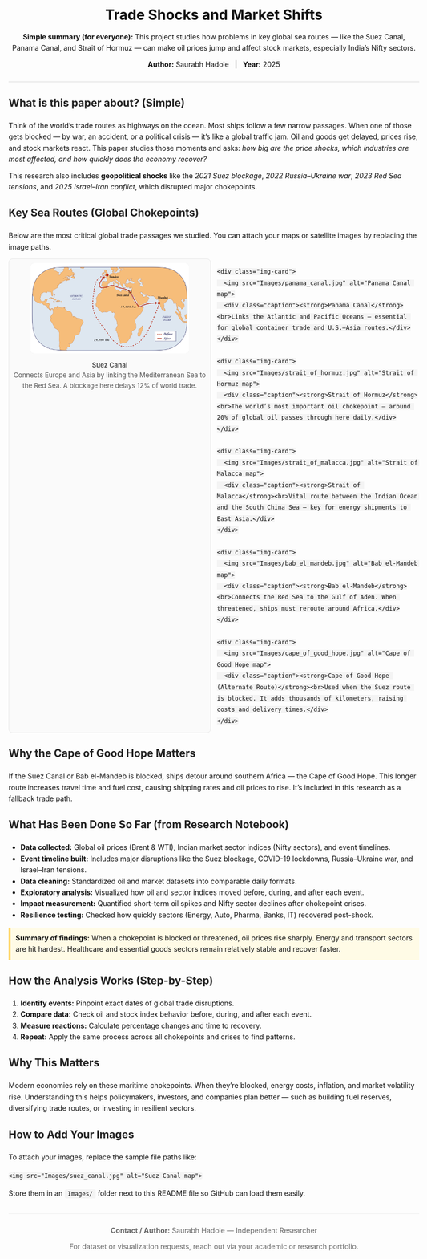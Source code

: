 <!doctype html>
<html lang="en">
<head>
  <meta charset="utf-8" />
  <meta name="viewport" content="width=device-width,initial-scale=1" />
  <meta name="description" content="A simple explanation of how global trade chokepoints like the Suez Canal and Strait of Hormuz affect oil prices and stock markets — especially in India. Research by Saurabh Hadole.">
  <title>Trade Shocks and Market Shifts — README</title>
  <style>
    body { font-family: -apple-system, BlinkMacSystemFont, "Segoe UI", Roboto, "Helvetica Neue", Arial; line-height:1.6; color:#111; margin:20px; max-width:900px; }
    header { border-bottom: 3px solid #eee; padding-bottom:12px; margin-bottom:18px; }
    h1 { margin:0; font-size:28px; }
    h2 { color:#222; margin-top:24px; }
    p { margin:10px 0; }
    .grid { display:grid; grid-template-columns:repeat(2, 1fr); gap:12px; margin-top:12px; }
    .img-card { border:1px solid #e8e8e8; padding:8px; background:#fafafa; text-align:center; border-radius:8px; }
    .img-card img { max-width:100%; height:180px; object-fit:cover; background:#ddd; border-radius:6px; }
    .caption { font-size:13px; color:#555; margin-top:6px; }
    code { background:#f4f4f4; padding:2px 6px; border-radius:4px; }
    footer { margin-top:28px; border-top:1px solid #eee; padding-top:12px; color:#666; font-size:14px; }
    .note { background:#fffbe6; border-left:4px solid #ffd666; padding:10px; margin:12px 0; }
    .center { text-align:center; }
    @media (max-width:600px) {
      .grid { grid-template-columns:1fr; }
    }
  </style>
</head>

<body>

<header>
  <h1>Trade Shocks and Market Shifts</h1>
  <p><strong>Simple summary (for everyone):</strong> This project studies how problems in key global sea routes — like the Suez Canal, Panama Canal, and Strait of Hormuz — can make oil prices jump and affect stock markets, especially India’s Nifty sectors.</p>
  <p><strong>Author:</strong> Saurabh Hadole &nbsp; | &nbsp; <strong>Year:</strong> 2025</p>
</header>

<main>

<section>
  <h2>What is this paper about? (Simple)</h2>
  <p>Think of the world’s trade routes as highways on the ocean. Most ships follow a few narrow passages. When one of those gets blocked — by war, an accident, or a political crisis — it’s like a global traffic jam. Oil and goods get delayed, prices rise, and stock markets react. This paper studies those moments and asks: <em>how big are the price shocks, which industries are most affected, and how quickly does the economy recover?</em></p>
  <p>This research also includes <strong>geopolitical shocks</strong> like the <em>2021 Suez blockage</em>, <em>2022 Russia–Ukraine war</em>, <em>2023 Red Sea tensions</em>, and <em>2025 Israel–Iran conflict</em>, which disrupted major chokepoints.</p>
</section>

<section>
  <h2>Key Sea Routes (Global Chokepoints)</h2>
  <p>Below are the most critical global trade passages we studied. You can attach your maps or satellite images by replacing the image paths.</p>

  <div class="grid">
    <div class="img-card">
      <img src="Images/suez_canal.jpg" alt="Suez Canal map">
      <div class="caption"><strong>Suez Canal</strong><br>Connects Europe and Asia by linking the Mediterranean Sea to the Red Sea. A blockage here delays 12% of world trade.</div>
    </div>

    <div class="img-card">
      <img src="Images/panama_canal.jpg" alt="Panama Canal map">
      <div class="caption"><strong>Panama Canal</strong><br>Links the Atlantic and Pacific Oceans — essential for global container trade and U.S.–Asia routes.</div>
    </div>

    <div class="img-card">
      <img src="Images/strait_of_hormuz.jpg" alt="Strait of Hormuz map">
      <div class="caption"><strong>Strait of Hormuz</strong><br>The world’s most important oil chokepoint — around 20% of global oil passes through here daily.</div>
    </div>

    <div class="img-card">
      <img src="Images/strait_of_malacca.jpg" alt="Strait of Malacca map">
      <div class="caption"><strong>Strait of Malacca</strong><br>Vital route between the Indian Ocean and the South China Sea — key for energy shipments to East Asia.</div>
    </div>

    <div class="img-card">
      <img src="Images/bab_el_mandeb.jpg" alt="Bab el-Mandeb map">
      <div class="caption"><strong>Bab el-Mandeb</strong><br>Connects the Red Sea to the Gulf of Aden. When threatened, ships must reroute around Africa.</div>
    </div>

    <div class="img-card">
      <img src="Images/cape_of_good_hope.jpg" alt="Cape of Good Hope map">
      <div class="caption"><strong>Cape of Good Hope (Alternate Route)</strong><br>Used when the Suez route is blocked. It adds thousands of kilometers, raising costs and delivery times.</div>
    </div>
  </div>
</section>

<section>
  <h2>Why the Cape of Good Hope Matters</h2>
  <p>If the Suez Canal or Bab el-Mandeb is blocked, ships detour around southern Africa — the Cape of Good Hope. This longer route increases travel time and fuel cost, causing shipping rates and oil prices to rise. It’s included in this research as a fallback trade path.</p>
</section>

<section>
  <h2>What Has Been Done So Far (from Research Notebook)</h2>
  <ul>
    <li><strong>Data collected:</strong> Global oil prices (Brent &amp; WTI), Indian market sector indices (Nifty sectors), and event timelines.</li>
    <li><strong>Event timeline built:</strong> Includes major disruptions like the Suez blockage, COVID-19 lockdowns, Russia–Ukraine war, and Israel–Iran tensions.</li>
    <li><strong>Data cleaning:</strong> Standardized oil and market datasets into comparable daily formats.</li>
    <li><strong>Exploratory analysis:</strong> Visualized how oil and sector indices moved before, during, and after each event.</li>
    <li><strong>Impact measurement:</strong> Quantified short-term oil spikes and Nifty sector declines after chokepoint crises.</li>
    <li><strong>Resilience testing:</strong> Checked how quickly sectors (Energy, Auto, Pharma, Banks, IT) recovered post-shock.</li>
  </ul>

  <div class="note">
    <strong>Summary of findings:</strong> When a chokepoint is blocked or threatened, oil prices rise sharply. Energy and transport sectors are hit hardest. Healthcare and essential goods sectors remain relatively stable and recover faster.
  </div>
</section>

<section>
  <h2>How the Analysis Works (Step-by-Step)</h2>
  <ol>
    <li><strong>Identify events:</strong> Pinpoint exact dates of global trade disruptions.</li>
    <li><strong>Compare data:</strong> Check oil and stock index behavior before, during, and after each event.</li>
    <li><strong>Measure reactions:</strong> Calculate percentage changes and time to recovery.</li>
    <li><strong>Repeat:</strong> Apply the same process across all chokepoints and crises to find patterns.</li>
  </ol>
</section>

<section>
  <h2>Why This Matters</h2>
  <p>Modern economies rely on these maritime chokepoints. When they’re blocked, energy costs, inflation, and market volatility rise. Understanding this helps policymakers, investors, and companies plan better — such as building fuel reserves, diversifying trade routes, or investing in resilient sectors.</p>
</section>

<section>
  <h2>How to Add Your Images</h2>
  <p>To attach your images, replace the sample file paths like:</p>
  <pre><code>&lt;img src="Images/suez_canal.jpg" alt="Suez Canal map"&gt;</code></pre>
  <p>Store them in an <code>Images/</code> folder next to this README file so GitHub can load them easily.</p>
</section>

</main>

<footer>
  <p class="center"><strong>Contact / Author:</strong> Saurabh Hadole — Independent Researcher</p>
  <p class="center">For dataset or visualization requests, reach out via your academic or research portfolio.</p>
</footer>

</body>
</html>
